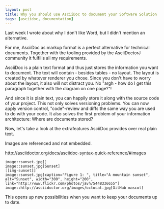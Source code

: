 ```yaml
---
layout: post
title: Why you should use AsciiDoc to document your Software Solution
tags: [asciidoc, documentation]
---
```


Last week I wrote about why I don't like  Word, but I didn't mention an alternative.

For me, AsciiDoc as markup format is a perfect alternative for technical documents. Together with the tooling provided by the AsciiDoctorJ community it fulfills all my requirements.

AsciiDoc is a plain text format and thus just stores the information you want to document. The text will contain - besides tables - no layout. The layout is created by whatever renderer you chose. Since you don't have to worry about the layout, it also will not distract you. No "argh - how do I get this paragraph together with the diagram on one page?"!

And since it is plain text, you can happily store it along with the source code of your project. This not only solves versioning problems. You can now apply version control, "code"-review and diffs the same way you are used to do with your code. It also solves the first problem of your information architecture: Where are documents stored?

Now, let's take a look at the extrafeatures AsciiDoc provides over real plain text.

Images are referenced and not embedded.

http://asciidoctor.org/docs/asciidoc-syntax-quick-reference/#images

```
image::sunset.jpg[] 
image::sunset.jpg[Sunset] 
[[img-sunset]] 
image::sunset.jpg[caption="Figure 1: ", title="A mountain sunset", alt="Sunset", width="300", height="200", link="http://www.flickr.com/photos/javh/5448336655"] 
image::http://asciidoctor.org/images/octocat.jpg[GitHub mascot]
```

This opens up new possibilities when you want to keep your documents up to date.

